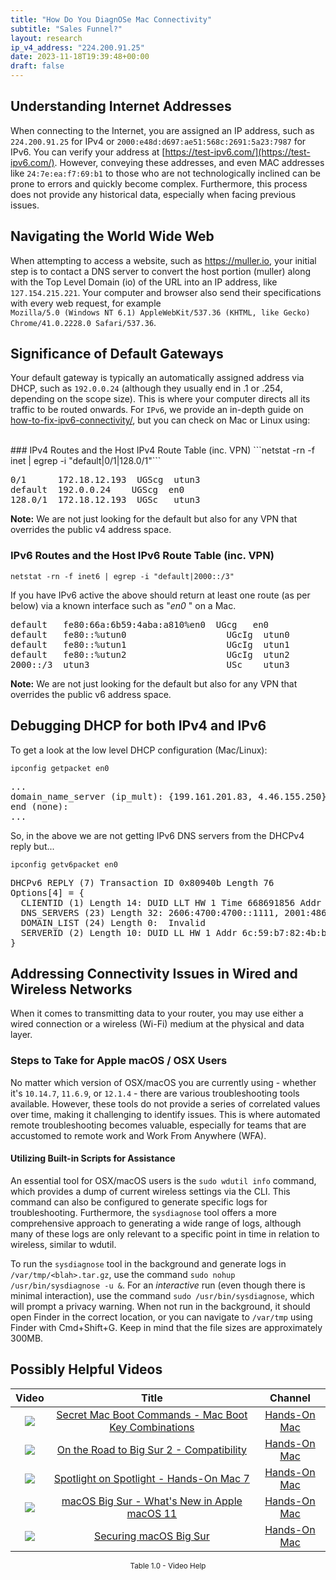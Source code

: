 ```yaml
---
title: "How Do You DiagnOSe Mac Connectivity"
subtitle: "Sales Funnel?"
layout: research
ip_v4_address: "224.200.91.25"
date: 2023-11-18T19:39:48+00:00
draft: false
---
```


## Understanding Internet Addresses

When connecting to the Internet, you are assigned an IP address, such as ```224.200.91.25``` for IPv4 or ```2000:e48d:d697:ae51:568c:2691:5a23:7987``` for IPv6. You can verify your address at [https://test-ipv6.com/](https://test-ipv6.com/). However, conveying these addresses, and even MAC addresses like ```24:7e:ea:f7:69:b1``` to those who are not technologically inclined can be prone to errors and quickly become complex. Furthermore, this process does not provide any historical data, especially when facing previous issues.
## Navigating the World Wide Web
When attempting to access a website, such as https://muller.io, your initial step is to contact a DNS server to convert the host portion (muller) along with the Top Level Domain (io) of the URL into an IP address, like ```127.154.215.221```. Your computer and browser also send their specifications with every web request, for example <br>```Mozilla/5.0 (Windows NT 6.1) AppleWebKit/537.36 (KHTML, like Gecko) Chrome/41.0.2228.0 Safari/537.36```.
## Significance of Default Gateways
Your default gateway is typically an automatically assigned address via DHCP, such as ```192.0.0.24``` (although they usually end in .1 or .254, depending on the scope size). This is where your computer directs all its traffic to be routed onwards. For ```IPv6```, we provide an in-depth guide on [how-to-fix-ipv6-connectivity/](/blog/how-to-fix-ipv6-connectivity/), but you can check on Mac or Linux using:

<br>
### IPv4 Routes and the Host IPv4 Route Table (inc. VPN)
```netstat -rn -f inet | egrep -i "default|0/1|128.0/1"```

<pre>
0/1      172.18.12.193  UGScg  utun3
default  192.0.0.24    UGScg  en0
128.0/1  172.18.12.193  UGSc   utun3</pre>

**Note:** We are not just looking for the default but also for any VPN that overrides the public v4 address space.

### IPv6 Routes and the Host IPv6 Route Table (inc. VPN)
```netstat -rn -f inet6 | egrep -i "default|2000::/3"```

If you have IPv6 active the above should return at least one route (as per below) via a known interface such as "_en0_ " on a Mac. 

<pre>
default   fe80:66a:6b59:4aba:a810%en0  UGcg   en0
default   fe80::%utun0                   UGcIg  utun0
default   fe80::%utun1                   UGcIg  utun1
default   fe80::%utun2                   UGcIg  utun2
2000::/3  utun3                          USc    utun3</pre>

**Note:** We are not just looking for the default but also for any VPN that overrides the public v6 address space.
<br>

## Debugging DHCP for both IPv4 and IPv6

To get a look at the low level DHCP configuration (Mac/Linux): 

```ipconfig getpacket en0```

<pre>
...
domain_name_server (ip_mult): {199.161.201.83, 4.46.155.250}
end (none):
...</pre>

So, in the above we are not getting IPv6 DNS servers from the DHCPv4 reply but...

```ipconfig getv6packet en0```

<pre>
DHCPv6 REPLY (7) Transaction ID 0x80940b Length 76
Options[4] = {
  CLIENTID (1) Length 14: DUID LLT HW 1 Time 668691856 Addr 24:7e:ea:f7:69:b1
  DNS_SERVERS (23) Length 32: 2606:4700:4700::1111, 2001:4860:4860::8844
  DOMAIN_LIST (24) Length 0:  Invalid
  SERVERID (2) Length 10: DUID LL HW 1 Addr 6c:59:b7:82:4b:bd
}</pre>




## Addressing Connectivity Issues in Wired and Wireless Networks
When it comes to transmitting data to your router, you may use either a wired connection or a wireless (Wi-Fi) medium at the physical and data layer.
### Steps to Take for Apple macOS / OSX Users
No matter which version of OSX/macOS you are currently using - whether it's ```10.14.7```, ```11.6.9```, or ```12.1.4``` - there are various troubleshooting tools available. However, these tools do not provide a series of correlated values over time, making it challenging to identify issues. This is where automated remote troubleshooting becomes valuable, especially for teams that are accustomed to remote work and Work From Anywhere (WFA).
#### Utilizing Built-in Scripts for Assistance
An essential tool for OSX/macOS users is the ```sudo wdutil info``` command, which provides a dump of current wireless settings via the CLI. This command can also be configured to generate specific logs for troubleshooting. Furthermore, the ```sysdiagnose``` tool offers a more comprehensive approach to generating a wide range of logs, although many of these logs are only relevant to a specific point in time in relation to wireless, similar to wdutil.

To run the ```sysdiagnose``` tool in the background and generate logs in ```/var/tmp/<blah>.tar.gz```, use the command ```sudo nohup /usr/bin/sysdiagnose -u &```. For an *interactive* run (even though there is minimal interaction), use the command ```sudo /usr/bin/sysdiagnose```, which will prompt a privacy warning. When not run in the background, it should open Finder in the correct location, or you can navigate to ```/var/tmp``` using Finder with Cmd+Shift+G. Keep in mind that the file sizes are approximately 300MB.
## Possibly Helpful Videos

<link href="/plugins/lity/css/lity.min.css" rel="stylesheet">
<script src="/plugins/lity/js/lity.min.js"></script>
<div class="table1-start"></div>

|Video | Title | Channel |
| :---: | :---: | :---: |
|<a href="https://www.youtube.com/watch?v=VwNYWAxHCgM" data-lity><img src="https://i.ytimg.com/vi/VwNYWAxHCgM/default.jpg" class="img-fluid"></a>|<a href="https://www.youtube.com/watch?v=VwNYWAxHCgM" data-lity>Secret Mac Boot Commands - Mac Boot Key Combinations</a>|<a target="_blank" href="https://www.youtube.com/channel/UCg43DP8MdHVcl4rFK_delBg" >Hands-On Mac</a>|
|<a href="https://www.youtube.com/watch?v=HEbK-Tignuc" data-lity><img src="https://i.ytimg.com/vi/HEbK-Tignuc/default.jpg" class="img-fluid"></a>|<a href="https://www.youtube.com/watch?v=HEbK-Tignuc" data-lity>On the Road to Big Sur 2 - Compatibility</a>|<a target="_blank" href="https://www.youtube.com/channel/UCg43DP8MdHVcl4rFK_delBg" >Hands-On Mac</a>|
|<a href="https://www.youtube.com/watch?v=RslZ4W1EPqk" data-lity><img src="https://i.ytimg.com/vi/RslZ4W1EPqk/default.jpg" class="img-fluid"></a>|<a href="https://www.youtube.com/watch?v=RslZ4W1EPqk" data-lity>Spotlight on Spotlight - Hands-On Mac 7</a>|<a target="_blank" href="https://www.youtube.com/channel/UCg43DP8MdHVcl4rFK_delBg" >Hands-On Mac</a>|
|<a href="https://www.youtube.com/watch?v=JMKi6o9kaZI" data-lity><img src="https://i.ytimg.com/vi/JMKi6o9kaZI/default.jpg" class="img-fluid"></a>|<a href="https://www.youtube.com/watch?v=JMKi6o9kaZI" data-lity>macOS Big Sur - What&#39;s New in Apple macOS 11</a>|<a target="_blank" href="https://www.youtube.com/channel/UCg43DP8MdHVcl4rFK_delBg" >Hands-On Mac</a>|
|<a href="https://www.youtube.com/watch?v=7KdhJimuhNw" data-lity><img src="https://i.ytimg.com/vi/7KdhJimuhNw/default.jpg" class="img-fluid"></a>|<a href="https://www.youtube.com/watch?v=7KdhJimuhNw" data-lity>Securing macOS Big Sur</a>|<a target="_blank" href="https://www.youtube.com/channel/UCg43DP8MdHVcl4rFK_delBg" >Hands-On Mac</a>|

<center><small>Table 1.0 - Video Help</small></center>
 <br>
<div class="table1-end"></div>
<script type="text/javascript">
(function() {
    $('div.table1-start').nextUntil('div.table1-end', 'table').addClass('table thead-dark table-striped table-responsive rounded').attr('id', 't1');
    $('#t1').find('thead').addClass('thead-dark');
})();
</script>
